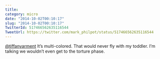 ```yaml
---
title: 
category: micro
date: "2014-10-02T00:10:17"
slug: "2014-10-02T00:10:17"
TwitterId: 517466562635116544
TweetUrl: https://twitter.com/mark_philpot/status/517466562635116544
---
```


[@tiffanyarment](https://twitter.com/tiffanyarment) It’s multi-colored. That
would never fly with my toddler. I’m talking we wouldn’t even get to the torture
phase.
